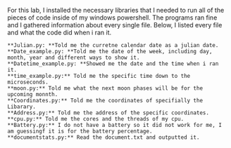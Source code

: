 For this lab, I installed the necessary libraries that I needed to run all of the pieces of code inside of my windows powershell. The programs ran fine and I gathered information about every single file. Below, I listed every file and what the code did when i ran it.

```
**Julian.py: **Told me the curretne calendar date as a julian date.
**Date_example.py: **Told me the date of the week, including day, month, year and different ways to show it.
**Datetime_example.py: **Showed me the date and the time when i ran it.
**time_example.py:** Told me the specific time down to the microseconds.
**moon.py:** Told me what the next moon phases will be for the upcoming monnth.
**Coordinates.py:** Told me the coordinates of specifially the Libarary.
**Address.py:** Told me the address of the specific coordinates.
**cpu.py:** Told me the cores and the threads of my cpu.
**Battery.py:** I do not have a battery so it did not work for me, I am guessingf it is for the battery percentage.
**documentstats.py:** Read the document.txt and outputted it.
```
